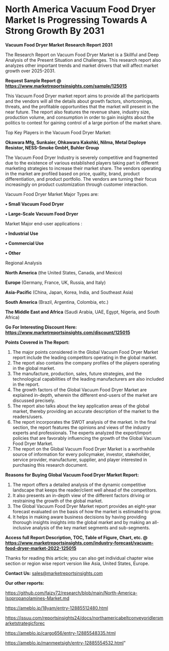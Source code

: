 # North America Vacuum Food Dryer Market Is Progressing Towards A Strong Growth By 2031

<strong>Vacuum Food Dryer Market Research Report 2031</strong>

The Research Report on Vacuum Food Dryer Market is a Skillful and Deep Analysis of the Present Situation and Challenges. This research report also analyzes other important trends and market drivers that will affect market growth over 2025-2031.

<strong>Request Sample Report @ <a href=https://www.marketreportsinsights.com/sample/125015>https://www.marketreportsinsights.com/sample/125015</a></strong>

This Vacuum Food Dryer market report aims to provide all the participants and the vendors will all the details about growth factors, shortcomings, threats, and the profitable opportunities that the market will present in the near future. The report also features the revenue share, industry size, production volume, and consumption in order to gain insights about the politics to contest for gaining control of a large portion of the market share.

Top Key Players in the Vacuum Food Dryer Market:

<strong>Okawara Mfg, Sunkaier, Ohkawara Kakohki, Nilma, Metal Deploye Resistor, NESS-Smoke GmbH, Buhler Group</strong>

The Vacuum Food Dryer Industry is severely competitive and fragmented due to the existence of various established players taking part in different marketing strategies to increase their market share. The vendors operating in the market are profiled based on price, quality, brand, product differentiation, and product portfolio. The vendors are turning their focus increasingly on product customization through customer interaction.

Vacuum Food Dryer Market Major Types are:

<strong>• Small Vacuum Food Dryer

• Large-Scale Vacuum Food Dryer</strong>

Market Major end-user applications :

<strong>• Industrial Use

• Commercial Use

• Other</strong>

Regional Analysis

</u><strong><b>North America</b></strong> (the United States, Canada, and Mexico)

<strong><b>Europe </b></strong>(Germany, France, UK, Russia, and Italy)

<strong><b>Asia-Pacific</b></strong> (China, Japan, Korea, India, and Southeast Asia)

<strong><b>South America</b></strong> (Brazil, Argentina, Colombia, etc.)

<strong><b>The Middle East and Africa</b></strong> (Saudi Arabia, UAE, Egypt, Nigeria, and South Africa)

<strong>Go For Interesting Discount Here: <a href=https://www.marketreportsinsights.com/discount/125015>https://www.marketreportsinsights.com/discount/125015</a></strong>

<strong>Points Covered in The Report:</strong>
<ol>
  <li>The major points considered in the Global Vacuum Food Dryer Market report include the leading competitors operating in the global market.</li>
  <li>The report also contains the company profiles of the players operating in the global market.</li>
  <li>The manufacture, production, sales, future strategies, and the technological capabilities of the leading manufacturers are also included in the report.</li>
  <li>The growth factors of the Global Vacuum Food Dryer Market are explained in-depth, wherein the different end-users of the market are discussed precisely.</li>
  <li>The report also talks about the key application areas of the global market, thereby providing an accurate description of the market to the readers/users.</li>
  <li>The report incorporates the SWOT analysis of the market. In the final section, the report features the opinions and views of the industry experts and professionals. The experts analyzed the export/import policies that are favorably influencing the growth of the Global Vacuum Food Dryer Market.</li>
  <li>The report on the Global Vacuum Food Dryer Market is a worthwhile source of information for every policymaker, investor, stakeholder, service provider, manufacturer, supplier, and player interested in purchasing this research document.</li>
</ol>
<strong>Reasons for Buying Global Vacuum Food Dryer Market Report:</strong>

<ol>
  <li>The report offers a detailed analysis of the dynamic competitive landscape that keeps the reader/client well ahead of the competitors.</li>
  <li>It also presents an in-depth view of the different factors driving or restraining the growth of the global market.</li>
  <li>The Global Vacuum Food Dryer Market report provides an eight-year forecast evaluated on the basis of how the market is estimated to grow.</li>
  <li>It helps in making aware business decisions by having providing thorough insights insights into the global market and by making an all-inclusive analysis of the key market segments and sub-segments.</li>
</ol>
<strong>Access full Report Description, TOC, Table of Figure, Chart, etc. @ <a href=https://www.marketreportsinsights.com/industry-forecast/vacuum-food-dryer-market-2022-125015>https://www.marketreportsinsights.com/industry-forecast/vacuum-food-dryer-market-2022-125015</a></strong>


Thanks for reading this article; you can also get individual chapter wise section or region wise report version like Asia, United States, Europe.

<strong>Contact Us:</strong>
sales@marketreportsinsights.com

<strong>Our other reports:</strong>

<a href=https://github.com/faizy72/research/blob/main/North-America-Isopropanolamines-Market.md>https://github.com/faizy72/research/blob/main/North-America-Isopropanolamines-Market.md</a>

<a href=https://ameblo.jp/18yam/entry-12885512480.html>https://ameblo.jp/18yam/entry-12885512480.html</a>

<a href=https://issuu.com/reportsinsights24/docs/northamericabeltconveyoridlersmarketstrategicforec>https://issuu.com/reportsinsights24/docs/northamericabeltconveyoridlersmarketstrategicforec</a>

<a href=https://ameblo.jp/cargo656/entry-12885548335.html>https://ameblo.jp/cargo656/entry-12885548335.html</a>

<a href=https://ameblo.jp/manmeetsigh/entry-12885554532.html>https://ameblo.jp/manmeetsigh/entry-12885554532.html</a>"
